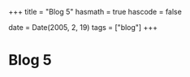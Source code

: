 +++
title = "Blog 5"
hasmath = true
hascode = false

date = Date(2005, 2, 19)
tags = ["blog"]
+++

# Blog 5